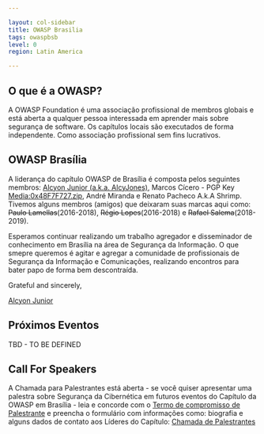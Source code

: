 ```yaml
---

layout: col-sidebar
title: OWASP Brasilia
tags: owaspbsb
level: 0
region: Latin America

---
```


O que é a OWASP?
---------------------
A OWASP Foundation é uma associação profissional de membros globais e está aberta a qualquer pessoa interessada em aprender mais sobre segurança de software. Os capítulos locais são executados de forma independente. Como associação profissional sem fins lucrativos. 
    
OWASP Brasília
---------------------
A liderança do capítulo OWASP de Brasília é composta pelos seguintes membros: [Alcyon Junior (a.k.a. AlcyJones)](https://www.linkedin.com/in/alcyon/), Marcos Cícero - PGP Key [Media:0x48F7F727.zip](Media:0x48F7F727.zip "wikilink")​, André Miranda e Renato Pacheco A.k.A Shrimp. Tivemos alguns membros (amigos) que deixaram suas marcas aqui como: <s>Paulo Lamellas</s>(2016-2018), <s>Régio Lopes</s>(2016-2018) e <s>Rafael Salema</s>(2018-2019).

Esperamos continuar realizando um trabalho agregador e disseminador de conhecimento em Brasília na área de Segurança da Informação. O que smepre queremos é agitar e agregar a comunidade de profissionais de Segurança da Informação e Comunicações, realizando encontros para bater papo de forma bem descontraída. 

Grateful and sincerely,
 
[Alcyon Junior](https://www.linkedin.com/in/alcyon/)
    
Próximos Eventos
---------------------
TBD - TO BE DEFINED

Call For Speakers
---------------------
A Chamada para Palestrantes está aberta - se você quiser apresentar uma palestra sobre Segurança da Cibernética em futuros eventos do Capítulo da OWASP em Brasília - leia e concorde com o [Termo de compromisso de Palestrante](https://www.owasp.org/index.php/Speaker_Agreement) e preencha o formulário com informações como: biografia e alguns dados de contato aos Líderes do Capítulo: [Chamada de Palestrantes](https://forms.gle/EMryddqVTmPGUYm58)
